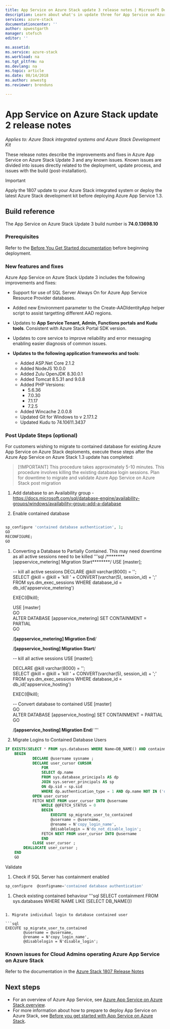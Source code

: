 ```yaml
---
title: App Service on Azure Stack update 3 release notes | Microsoft Docs
description: Learn about what's in update three for App Service on Azure Stack, the known issues, and where to download the update.
services: azure-stack
documentationcenter: ''
author: apwestgarth
manager: stefsch
editor: ''

ms.assetid:  
ms.service: azure-stack
ms.workload: na
ms.tgt_pltfrm: na
ms.devlang: na
ms.topic: article
ms.date: 08/14/2018
ms.author: anwestg
ms.reviewer: brenduns

---
```

# App Service on Azure Stack update 2 release notes

*Applies to: Azure Stack integrated systems and Azure Stack Development Kit*

These release notes describe the improvements and fixes in Azure App Service on Azure Stack Update 3 and any known issues. Known issues are divided into issues directly related to the deployment, update process, and issues with the build     (post-installation).

> [!IMPORTANT]
> Apply the 1807 update to your Azure Stack integrated system or deploy the latest Azure Stack development kit before deploying Azure App Service 1.3.
>
>

## Build reference

The App Service on Azure Stack Update 3 build number is **74.0.13698.10**

### Prerequisites

Refer to the [Before You Get Started documentation](azure-stack-app-service-before-you-get-started.md) before beginning deployment.

### New features and fixes

Azure App Service on Azure Stack Update 3 includes the following improvements and fixes:

- Support for use of SQL Server Always On for Azure App Service Resource Provider databases.

- Added new Environment parameter to the Create-AADIdentityApp helper script to assist targetting different AAD regions.

- Updates to **App Service Tenant, Admin, Functions portals and Kudu tools**. Consistent with Azure Stack Portal SDK version.

- Updates to core service to improve reliability and error messaging enabling easier diagnosis of common issues.

- **Updates to the following application frameworks and tools**:
  - Added ASP.Net Core 2.1.2
  - Added NodeJS 10.0.0
  - Added Zulu OpenJDK 8.30.0.1
  - Added Tomcat 8.5.31 and 9.0.8
  - Added PHP Versions:
    - 5.6.36
    - 7.0.30
    - 7.1.17
    - 7.2.5
  - Added Wincache 2.0.0.8
  - Updated Git for Windows to v 2.17.1.2
  - Updated Kudu to 74.10611.3437

### Post Update Steps (optional)

For customers wishing to migrate to contained database for existing Azure App Service on Azure Stack deploments, execute these steps after the Azure App Service on Azure Stack 1.3 update has completed:

> [!IMPORTANT] This procedure takes approximately 5-10 minutes.  This procedure involves killing the existing database login sessions.  Plan for downtime to migrate and validate Azure App Service on Azure Stack post migration 

1. Add database to an Availability group - https://docs.microsoft.com/sql/database-engine/availability-groups/windows/availability-group-add-a-database

1. Enable contained database
```sql

sp_configure 'contained database authentication', 1;
GO
RECONFIGURE;
GO
```

1. Converting a Database to Partially Contained.  This may need downtime as all active sessions need to be killed
'''sql
/******** [appservice_metering] Migration Start********/
	USE [master];
	
	-- kill all active sessions
	DECLARE @kill varchar(8000) = '';  
	SELECT @kill = @kill + 'kill ' + CONVERT(varchar(5), session_id) + ';'  
	FROM sys.dm_exec_sessions
	WHERE database_id  = db_id('appservice_metering')
	
	EXEC(@kill);
	
	USE [master]  
	GO  
	ALTER DATABASE [appservice_metering] SET CONTAINMENT = PARTIAL  
	GO  
	
	/********[appservice_metering] Migration End********/

	
	/********[appservice_hosting] Migration Start********/
	
	-- kill all active sessions
	USE [master];
	
	DECLARE @kill varchar(8000) = '';  
	SELECT @kill = @kill + 'kill ' + CONVERT(varchar(5), session_id) + ';'  
	FROM sys.dm_exec_sessions
	WHERE database_id  = db_id('appservice_hosting')
	
	EXEC(@kill);
	
	-- Convert database to contained
	USE [master]  
	GO  
	ALTER DATABASE [appservice_hosting] SET CONTAINMENT = PARTIAL  
	GO  
	
	/********[appservice_hosting] Migration End********/
'''

1. Migrate Logins to Contained Database Users
```sql
IF EXISTS(SELECT * FROM sys.databases WHERE Name=DB_NAME() AND containment = 1)
	BEGIN
	        DECLARE @username sysname ;  
	        DECLARE user_cursor CURSOR  
	            FOR   
	            SELECT dp.name   
	            FROM sys.database_principals AS dp  
	            JOIN sys.server_principals AS sp   
	            ON dp.sid = sp.sid  
	            WHERE dp.authentication_type = 1 AND dp.name NOT IN ('dbo','sys','guest','INFORMATION_SCHEMA');
	        OPEN user_cursor  
	        FETCH NEXT FROM user_cursor INTO @username  
	            WHILE @@FETCH_STATUS = 0  
	            BEGIN  
	                EXECUTE sp_migrate_user_to_contained   
	                @username = @username,  
	                @rename = N'copy_login_name',  
	                @disablelogin = N'do_not_disable_login';  
	            FETCH NEXT FROM user_cursor INTO @username  
	            END  
	        CLOSE user_cursor ;  
	    DEALLOCATE user_cursor ;
	END
	GO
```

Validate 

1. Check if SQL Server has containment enabled
```sql
sp_configure  @configname='contained database authentication'
```

1. Check existing contained behaviour
'''sql
SELECT containment FROM sys.databases WHERE NAME LIKE (SELECT DB_NAME())
```

1. Migrate individual login to database contained user

```sql
EXECUTE sp_migrate_user_to_contained   
        @username = @username,  
        @rename = N'copy_login_name',  
        @disablelogin = N'disable_login';
```

### Known issues for Cloud Admins operating Azure App Service on Azure Stack

Refer to the documentation in the [Azure Stack 1807 Release Notes](azure-stack-update-1807.md)

## Next steps

- For an overview of Azure App Service, see [Azure App Service on Azure Stack overview](azure-stack-app-service-overview.md).
- For more information about how to prepare to deploy App Service on Azure Stack, see [Before you get started with App Service on Azure Stack](azure-stack-app-service-before-you-get-started.md).
